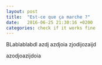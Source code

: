 ```yaml
---
layout: post
title:  "Est-ce que ça marche ?"
date:   2016-06-25 21:30:16 +0200
categories: check if it works fine
---
```

BLablablabdl
azdj
azdjoia zjodijozaijd

azodjoazijdoia
